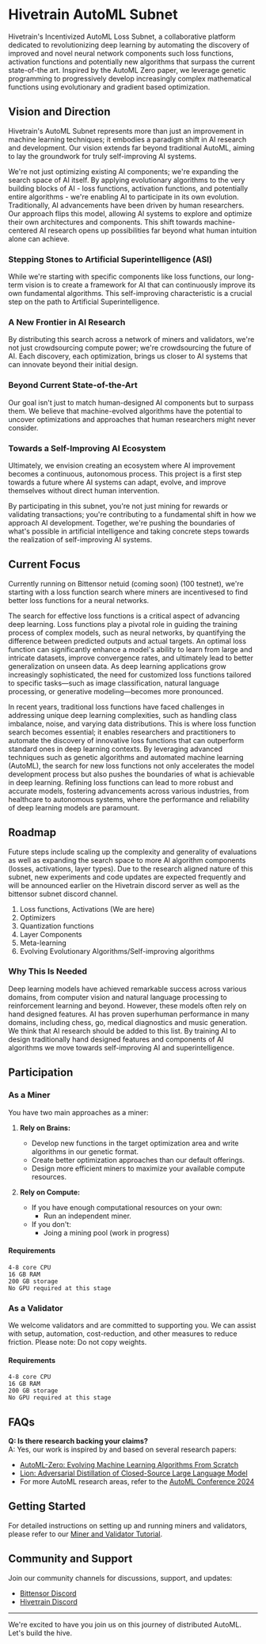 # Hivetrain AutoML Subnet

Hivetrain's Incentivized AutoML Loss Subnet, a collaborative platform dedicated to revolutionizing deep learning by automating the discovery of improved and novel neural network components such loss functions, activation functions and potentially new algorithms that surpass the current state-of-the art. Inspired by the AutoML Zero paper, we leverage genetic programming to progressively develop increasingly complex mathematical functions using evolutionary and gradient based optimization.

## Vision and Direction

Hivetrain's AutoML Subnet represents more than just an improvement in machine learning techniques; it embodies a paradigm shift in AI research and development. Our vision extends far beyond traditional AutoML, aiming to lay the groundwork for truly self-improving AI systems.

We're not just optimizing existing AI components; we're expanding the search space of AI itself. By applying evolutionary algorithms to the very building blocks of AI - loss functions, activation functions, and potentially entire algorithms - we're enabling AI to participate in its own evolution.
Traditionally, AI advancements have been driven by human researchers. Our approach flips this model, allowing AI systems to explore and optimize their own architectures and components. This shift towards machine-centered AI research opens up possibilities far beyond what human intuition alone can achieve.

### Stepping Stones to Artificial Superintelligence (ASI)

While we're starting with specific components like loss functions, our long-term vision is to create a framework for AI that can continuously improve its own fundamental algorithms. This self-improving characteristic is a crucial step on the path to Artificial Superintelligence.

### A New Frontier in AI Research

By distributing this search across a network of miners and validators, we're not just crowdsourcing compute power; we're crowdsourcing the future of AI. Each discovery, each optimization, brings us closer to AI systems that can innovate beyond their initial design.

### Beyond Current State-of-the-Art

Our goal isn't just to match human-designed AI components but to surpass them. We believe that machine-evolved algorithms have the potential to uncover optimizations and approaches that human researchers might never consider.

### Towards a Self-Improving AI Ecosystem

Ultimately, we envision creating an ecosystem where AI improvement becomes a continuous, autonomous process. This project is a first step towards a future where AI systems can adapt, evolve, and improve themselves without direct human intervention.

By participating in this subnet, you're not just mining for rewards or validating transactions; you're contributing to a fundamental shift in how we approach AI development. Together, we're pushing the boundaries of what's possible in artificial intelligence and taking concrete steps towards the realization of self-improving AI systems.

## Current Focus

Currently running on Bittensor netuid (coming soon) (100 testnet), we're starting with a loss function search where miners are incentivesed to find better loss functions for a neural networks.

The search for effective loss functions is a critical aspect of advancing deep learning. Loss functions play a pivotal role in guiding the training process of complex models, such as neural networks, by quantifying the difference between predicted outputs and actual targets. An optimal loss function can significantly enhance a model's ability to learn from large and intricate datasets, improve convergence rates, and ultimately lead to better generalization on unseen data. As deep learning applications grow increasingly sophisticated, the need for customized loss functions tailored to specific tasks—such as image classification, natural language processing, or generative modeling—becomes more pronounced.

In recent years, traditional loss functions have faced challenges in addressing unique deep learning complexities, such as handling class imbalance, noise, and varying data distributions. This is where loss function search becomes essential; it enables researchers and practitioners to automate the discovery of innovative loss functions that can outperform standard ones in deep learning contexts. By leveraging advanced techniques such as genetic algorithms and automated machine learning (AutoML), the search for new loss functions not only accelerates the model development process but also pushes the boundaries of what is achievable in deep learning. Refining loss functions can lead to more robust and accurate models, fostering advancements across various industries, from healthcare to autonomous systems, where the performance and reliability of deep learning models are paramount.

## Roadmap

Future steps include scaling up the complexity and generality of evaluations as well as expanding the search space to more AI algorithm components (losses, activations, layer types). Due to the research aligned nature of this subnet, new experiments and code updates are expected frequently and will be announced earlier on the Hivetrain discord server as well as the bittensor subnet discord channel.

1. Loss functions, Activations (We are here)
2. Optimizers
3. Quantization functions
4. Layer Components
5. Meta-learning
6. Evolving Evolutionary Algorithms/Self-improving algorithms

### Why This Is Needed
Deep learning models have achieved remarkable success across various domains, from computer vision and natural language processing to reinforcement learning and beyond. However, these models often rely on hand designed features. AI has proven superhuman performance in many domains, including chess, go, medical diagnostics and music generation. We think that AI research should be added to this list. By training AI to design traditionally hand designed features and components of AI algorithms we move towards self-improving AI and superintelligence. 

## Participation

### As a Miner

You have two main approaches as a miner:

1. **Rely on Brains:**
   - Develop new functions in the target optimization area and write algorithms in our genetic format.
   - Create better optimization approaches than our default offerings.
   - Design more efficient miners to maximize your available compute resources.

2. **Rely on Compute:**
   - If you have enough computational resources on your own:
     - Run an independent miner.
   - If you don't:
     - Joing a mining pool (work in progress)
       
#### Requirements
    4-8 core CPU
    16 GB RAM
    200 GB storage
    No GPU required at this stage

### As a Validator

We welcome validators and are committed to supporting you. We can assist with setup, automation, cost-reduction, and other measures to reduce friction. Please note: Do not copy weights.

#### Requirements
    4-8 core CPU
    16 GB RAM
    200 GB storage
    No GPU required at this stage

## FAQs
**Q: Is there research backing your claims?**  
A: Yes, our work is inspired by and based on several research papers:
- [AutoML-Zero: Evolving Machine Learning Algorithms From Scratch](https://arxiv.org/abs/2003.03384)
- [Lion: Adversarial Distillation of Closed-Source Large Language Model](https://arxiv.org/abs/2302.06675)
- For more AutoML research areas, refer to the [AutoML Conference 2024](https://2024.automl.cc/)


## Getting Started

For detailed instructions on setting up and running miners and validators, please refer to our [Miner and Validator Tutorial](docs/tutorial.md).

## Community and Support

Join our community channels for discussions, support, and updates:
- [Bittensor Discord](https://discord.com/channels/799672011265015819/1174839377659183174)
- [Hiveτrain Discord](https://discord.gg/JpRSqTBBZU)

---

We're excited to have you join us on this journey of distributed AutoML. Let's build the hive.
